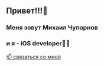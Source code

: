 ## Привет!!!👋

### Меня зовут Михаил Чупарнов
### и я - iOS developer👨‍💻

[📫 связаться со мной](https://taplink.cc/mikhailchuparnov)

<!--
**mi1212/mi1212** is a ✨ _special_ ✨ repository because its `README.md` (this file) appears on your GitHub profile.

Here are some ideas to get you started:

- 🔭 I’m currently working on ...
- 🌱 I’m currently learning ...
- 👯 I’m looking to collaborate on ...
- 🤔 I’m looking for help with ...
- 💬 Ask me about ...
-  How to reach me: ...
- 😄 Pronouns: ...
- ⚡ Fun fact: ...
-->
